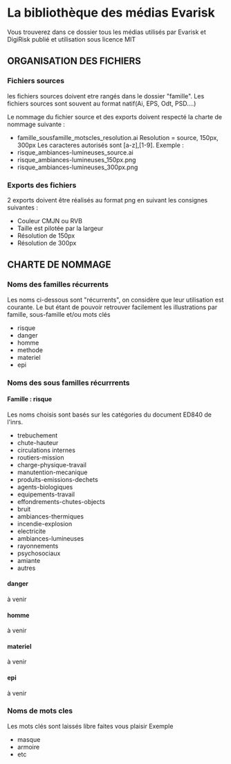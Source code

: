 # La bibliothèque des médias Evarisk
Vous trouverez dans ce dossier tous les médias utilisés par Evarisk et DigiRisk publié et utilisation sous licence MIT

##  ORGANISATION DES FICHIERS

### Fichiers sources

les fichiers sources doivent etre rangés dans le dossier "famille". Les fichiers sources sont souvent au format natif(Ai, EPS, Odt, PSD....)

Le nommage du fichier source et des exports doivent respecté la charte de nommage suivante :
* famille_sousfamille_motscles_resolution.ai
Resolution = source, 150px, 300px
Les caracteres autorisés sont [a-z],[1-9].
Exemple :
* risque_ambiances-lumineuses_source.ai
* risque_ambiances-lumineuses_150px.png
* risque_ambiances-lumineuses_300px.png

### Exports des fichiers
2 exports doivent être réalisés au format png en suivant les consignes suivantes : 
* Couleur CMJN ou RVB 
* Taille est pilotée par la largeur
* Résolution de 150px
* Résolution de 300px

## CHARTE DE NOMMAGE 
### Noms des familles récurrents
Les noms ci-dessous sont "récurrents", on considère que leur utilisation est courante. Le but étant de pouvoir retrouver facilement les illustrations par famille, sous-famille et/ou mots clés

* risque
* danger
* homme
* methode
* materiel
* epi

### Noms des sous familles récurrrents

#### Famille : risque

Les noms choisis sont basés sur les catégories du document ED840 de l'inrs.

* trebuchement
* chute-hauteur
* circulations internes
* routiers-mission
* charge-physique-travail
* manutention-mecanique
* produits-emissions-dechets
* agents-biologiques
* equipements-travail
* effondrements-chutes-objects
* bruit
* ambiances-thermiques
* incendie-explosion
* electricite
* ambiances-lumineuses
* rayonnements
* psychosociaux
* amiante
* autres

#### danger
à venir
#### homme
à venir
#### materiel
à venir
#### epi
à venir

### Noms de mots cles

Les mots clés sont laissés libre faites vous plaisir
Exemple
* masque
* armoire
* etc
